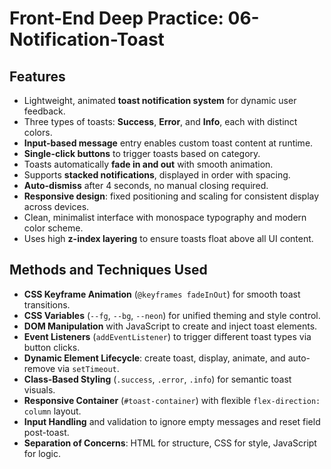 # Front-End Deep Practice: 06-Notification-Toast

## Features
- Lightweight, animated **toast notification system** for dynamic user feedback.  
- Three types of toasts: **Success**, **Error**, and **Info**, each with distinct colors.  
- **Input-based message** entry enables custom toast content at runtime.  
- **Single-click buttons** to trigger toasts based on category.  
- Toasts automatically **fade in and out** with smooth animation.  
- Supports **stacked notifications**, displayed in order with spacing.  
- **Auto-dismiss** after 4 seconds, no manual closing required.  
- **Responsive design**: fixed positioning and scaling for consistent display across devices.  
- Clean, minimalist interface with monospace typography and modern color scheme.  
- Uses high **z-index layering** to ensure toasts float above all UI content.

## Methods and Techniques Used
- **CSS Keyframe Animation** (`@keyframes fadeInOut`) for smooth toast transitions.  
- **CSS Variables** (`--fg`, `--bg`, `--neon`) for unified theming and style control.  
- **DOM Manipulation** with JavaScript to create and inject toast elements.  
- **Event Listeners** (`addEventListener`) to trigger different toast types via button clicks.  
- **Dynamic Element Lifecycle**: create toast, display, animate, and auto-remove via `setTimeout`.  
- **Class-Based Styling** (`.success`, `.error`, `.info`) for semantic toast visuals.  
- **Responsive Container** (`#toast-container`) with flexible `flex-direction: column` layout.  
- **Input Handling** and validation to ignore empty messages and reset field post-toast.  
- **Separation of Concerns**: HTML for structure, CSS for style, JavaScript for logic.

